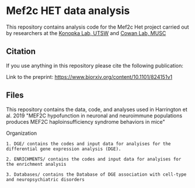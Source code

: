 Mef2c HET data analysis
==========================

This repository contains analysis code for the Mef2c Het project carried out by researchers at the [Konopka Lab, UTSW](http://konopkalab.org/) and [Cowan Lab, MUSC](https://medicine.musc.edu/departments/neuroscience/research/cowan)

## Citation

If you use anything in this repository please cite the following publication:

Link to the preprint: https://www.biorxiv.org/content/10.1101/824151v1

## Files
This repository contains the data, code, and analyses used in Harrington et al. 2019 "MEF2C hypofunction in neuronal and neuroimmune populations produces MEF2C haploinsufficiency syndrome behaviors in mice"

Organization

    1. DGE/ contains the codes and input data for analyises for the differential gene expression analysis (DGE).
    
    2. ENRICHMENTS/ contains the codes and input data for analyises for the enrichment analysis
    
    3. Databases/ contains the Database of DGE association with cell-type and neuropsychiatric disorders
